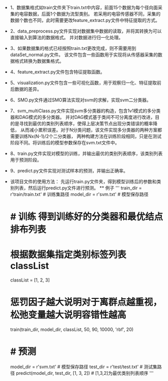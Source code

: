 * 1、数据集格式如train文件夹下train.txt中内容，前面15个数据为每个径向面采集的电容数据，后面1个数据为流型类别。
   若采用的电容传感器不同，采集的数据个数也不同，此时需要更改feature_extract.py文件中特征提取的方式。
* 2、data_preprocess.py文件实现对数据集中数据的读取，并将其转换为可以直接输入到算法的数据格式。
   并对数据进行归一化处理。
* 3、如果数据集的格式已经按照train.txt更改完成，则不需要用到dataSet_normal.py文件。
   该文件包含一些函数用于实现将从传感器采集的数据格式转换为数据集格式。
* 4、feature_extract.py文件包含特征提取函数。
* 5、visualization.py文件包含一些可视化函数，用于观察归一化、特征提取前后数据的差异。
* 6、SMO.py文件通过SMO算法实现对svm的求解，实现svm二分类器。
* 7、svm_multiClass.py文件实现svm多分类器的构造，包含1v1模式的多分类器和DAG模式的多分类器。
   并对DAG模式基于类间不可分离度进行改进，目的是寻找到最优的类别列表顺序，使得上层决策节点出现分类错误的概率降低，
   从而减小累积误差。对于N分类问题，该文件实现多分类器的两种方案都需要训练Nx(N-1)/2个二分类器，
   两种构建方法在训练阶段相同，只是在测试阶段不同。将训练后的模型参数保存在svm.txt文件中。
* 8、train.py文件实现对模型的训练，并输出最优的类别列表顺序，该类别列表用于预测阶段。
* 9、predict.py文件实现对测试样本的预测，并输出正确率。

* 该项目文件的使用方法：
    先运行train.py文件夹，得到模型训练后的参数和类别列表，然后运行predict.py文件进行预测。
** 例子
'''
    train_dir = r'train/train.txt'  # 训练集路径
    model_dir = r'svm.txt'       # 模型保存路径
    # # 训练  得到训练好的分类器和最优结点排布列表
    # 根据数据集指定类别标签列表classList
    classList = [1, 2, 3]
    # 惩罚因子越大说明对于离群点越重视，松弛变量越大说明容错性越高
    train(train_dir, model_dir, classList, 50, 90, 10000, 'rbf', 20)
    # # 预测
    model_dir = r'svm.txt'  # 模型保存路径
    test_dir = r'test/test.txt'  # 测试集路径
    predict(model_dir, test_dir, [1, 3, 2])   # [1,3,2]为最优类别列表顺序
'''


